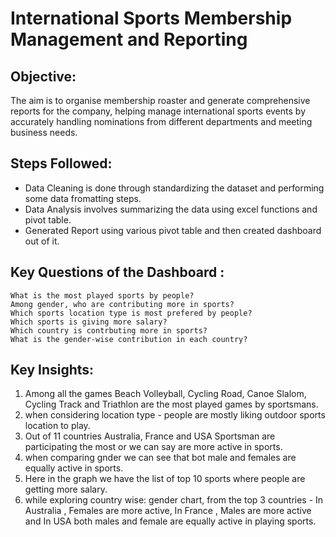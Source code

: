 # International Sports Membership Management and Reporting

## Objective:
The aim is to organise membership roaster and generate comprehensive reports for the company, helping manage international sports events by accurately handling nominations from different departments and meeting business needs.

## Steps Followed:
- Data Cleaning is done through standardizing the dataset and performing some data fromatting steps.
- Data Analysis involves summarizing the data using excel functions and pivot table.
- Generated Report using various pivot table and then created dashboard out of it.

## Key Questions of the Dashboard :

~~~
What is the most played sports by people?
Among gender, who are contributing more in sports?
Which sports location type is most prefered by people?
Which sports is giving more salary?
Which country is contrbuting more in sports?
What is the gender-wise contribution in each country?
~~~

## Key Insights:
1) Among all the games Beach Volleyball, Cycling Road, Canoe Slalom, Cycling Track and Triathlon are the most played games by sportsmans.
2) when considering location type - people are mostly liking outdoor sports location to play.
3) Out of 11 countries Australia, France and USA Sportsman are participating the most or we can say are more active in sports.
4) when comparing gnder we can see that bot male and females are equally active in sports.
5) Here in the graph we have the list of top 10 sports where people are getting more salary.
6) while exploring country wise: gender chart, from the top 3 countries - In Australia , Females are more active, In France , Males are more active and In USA both males and female are equally active in playing sports.

